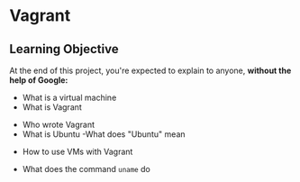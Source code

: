 # Vagrant

## Learning Objective

At the end of this project, you're expected to explain to anyone, **without the help of Google:**

- What is a virtual machine
- What is Vagrant
* Who wrote Vagrant
* What is Ubuntu
-What does "Ubuntu" mean
- How to use VMs with Vagrant
* What does the command `uname` do
